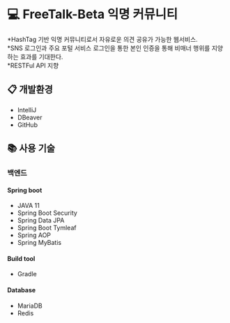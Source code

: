 # :computer: FreeTalk-Beta 익명 커뮤니티
*HashTag 기반 익명 커뮤니티로서 자유로운 의견 공유가 가능한 웹서비스.<br>
*SNS 로그인과 주요 포털 서비스 로그인을 통한 본인 인증을 통해 비매너 행위를 지양하는 효과를 기대한다.<br>
*RESTFul API 지향



## 📋 개발환경
* IntelliJ
* DBeaver
* GitHub

## :books: 사용 기술
### 백엔드
#### Spring boot
* JAVA 11
* Spring Boot Security
* Spring Data JPA
* Spring Boot Tymleaf
* Spring AOP
* Spring MyBatis

#### Build tool
* Gradle

#### Database
* MariaDB
* Redis



<!--
### 프론트엔드
* Javascript
* Thymeleaf
* jQuery



## :email: 개발자
<br>


-->
